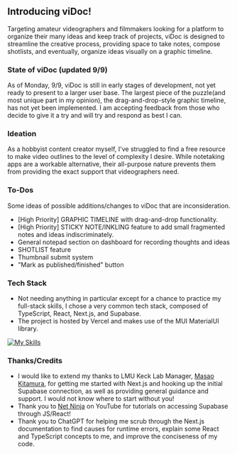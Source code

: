 ## Introducing viDoc!

Targeting amateur videographers and filmmakers looking for a platform to organize their many ideas and keep track of projects, viDoc is designed to streamline the creative process, providing space to take notes, compose shotlists, and eventually, organize ideas visually on a graphic timeline.

### State of viDoc (updated 9/9)

As of Monday, 9/9, viDoc is still in early stages of development, not yet ready to present to a larger user base. The largest piece of the puzzle(and most unique part in my opinion), the drag-and-drop-style graphic timeline, has not yet been implemented. I am accepting feedback from those who decide to give it a try and will try and respond as best I can.

### Ideation

As a hobbyist content creator myself, I've struggled to find a free resource to make video outlines to the level of complexity I desire. While notetaking apps are a workable alternative, their all-purpose nature prevents them from providing the exact support that videographers need.

### To-Dos

Some ideas of possible additions/changes to viDoc that are inconsideration.

- [High Priority] GRAPHIC TIMELINE with drag-and-drop functionality.
- [High Priority] STICKY NOTE/INKLING feature to add small fragmented notes and ideas indiscriminately.
- General notepad section on dashboard for recording thoughts and ideas
- SHOTLIST feature
- Thumbnail submit system
- "Mark as published/finished" button

### Tech Stack

- Not needing anything in particular except for a chance to practice my full-stack skills, I chose a very common tech stack, composed of TypeScript, React, Next.js, and Supabase.
- The project is hosted by Vercel and makes use of the MUI MaterialUI library.

[![My Skills](https://skillicons.dev/icons?i=ts,react,nextjs,supabase,vercel,materialui)](https://skillicons.dev)

### Thanks/Credits

- I would like to extend my thanks to LMU Keck Lab Manager, [Masao Kitamura](https://github.com/masaok), for getting me started with Next.js and hooking up the initial Supabase connection, as well as providing general guidance and support. I would not know where to start without you!
- Thank you to [Net Ninja](https://www.youtube.com/@NetNinja) on YouTube for tutorials on accessing Supabase through JS/React!
- Thank you to ChatGPT for helping me scrub through the Next.js documentation to find causes for runtime errors, explain some React and TypeScript concepts to me, and improve the conciseness of my code.
